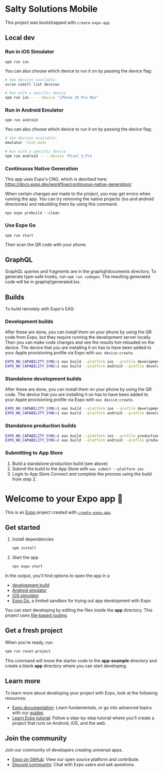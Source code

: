 # Salty Solutions Mobile

This project was bootstrapped with `create-expo-app`

## Local dev

### Run in iOS Simulator

`npm run ios`

You can also choose which device to run it on by passing the device flag:

```bash
# See devices available:
xcrun simctl list devices

# Run with a specific device
npm run ios -- --device "iPhone 16 Pro Max"
```

### Run in Android Emulator

`npm run android`

You can also choose which device to run it on by passing the device flag:

```bash
# See devices available:
emulator -list-avds

# Run with a specific device
npm run android -- --device "Pixel_9_Pro
```

### Continuous Native Generation

This app uses Expo's CNG, which is desribed here: <https://docs.expo.dev/workflow/continuous-native-generation/>

When certain changes are made to the project, you may get errors when running the app.  You can try removing the native projects (ios and android directories) and rebuilding them by using this command.

`npx expo prebuild --clean`

### Use Expo Go

`npm run start`

Then scan the QR code with your phone.

## GraphQL

GraphQL queries and fragments are in the graphql/documents directory.  To generate type-safe hooks, run `npm run codegen`.  The resulting generated code will be in graphql/generated.tsx.

## Builds

To build remotely with Expo's EAS:

### Development builds

After these are done, you can install them on your phone by using the QR code from Expo, but they require running the development server locally.  Then you can make code changes and see the results hot-reloaded on the device. The device that you are installing it on has to have been added to your Apple provisioning profile via Expo with `eas device:create`.

```sh
EXPO_NO_CAPABILITY_SYNC=1 eas build --platform ios --profile development
EXPO_NO_CAPABILITY_SYNC=1 eas build --platform android --profile development
```

### Standalone development builds

After these are done, you can install them on your phone by using the QR code.  The device that you are installing it on has to have been added to your Apple provisioning profile via Expo with `eas device:create`.

```sh
EXPO_NO_CAPABILITY_SYNC=1 eas build --platform ios --profile development-standalone
EXPO_NO_CAPABILITY_SYNC=1 eas build --platform android --profile development-standalone
```

### Standalone production builds

```sh
EXPO_NO_CAPABILITY_SYNC=1 eas build --platform ios --profile production
EXPO_NO_CAPABILITY_SYNC=1 eas build --platform android --profile production
```

### Submitting to App Store

1. Build a standalone production build (see above)
2. Submit the build to the App Store with `eas submit --platform ios`
3. Login to App Store Connect and complete the process using the build from step 2.

# Welcome to your Expo app 👋

This is an [Expo](https://expo.dev) project created with [`create-expo-app`](https://www.npmjs.com/package/create-expo-app).

## Get started

1. Install dependencies

   ```bash
   npm install
   ```

2. Start the app

   ```bash
   npx expo start
   ```

In the output, you'll find options to open the app in a

- [development build](https://docs.expo.dev/develop/development-builds/introduction/)
- [Android emulator](https://docs.expo.dev/workflow/android-studio-emulator/)
- [iOS simulator](https://docs.expo.dev/workflow/ios-simulator/)
- [Expo Go](https://expo.dev/go), a limited sandbox for trying out app development with Expo

You can start developing by editing the files inside the **app** directory. This project uses [file-based routing](https://docs.expo.dev/router/introduction).

## Get a fresh project

When you're ready, run:

```bash
npm run reset-project
```

This command will move the starter code to the **app-example** directory and create a blank **app** directory where you can start developing.

## Learn more

To learn more about developing your project with Expo, look at the following resources:

- [Expo documentation](https://docs.expo.dev/): Learn fundamentals, or go into advanced topics with our [guides](https://docs.expo.dev/guides).
- [Learn Expo tutorial](https://docs.expo.dev/tutorial/introduction/): Follow a step-by-step tutorial where you'll create a project that runs on Android, iOS, and the web.

## Join the community

Join our community of developers creating universal apps.

- [Expo on GitHub](https://github.com/expo/expo): View our open source platform and contribute.
- [Discord community](https://chat.expo.dev): Chat with Expo users and ask questions.
